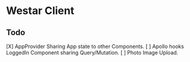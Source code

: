 # Westar Client

## Todo
[X] AppProvider Sharing App state to other Components.
[ ] Apollo hooks LoggedIn Component sharing Query/Mutation.
[ ] Photo Image Upload.

